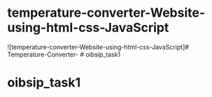 # temperature-converter-Website-using-html-css-JavaScript
![temperature-converter-Website-using-html-css-JavaScript]#   T e m p e r a t u r e - C o n v e r t e r -  
 # oibsip_task1
# oibsip_task1

